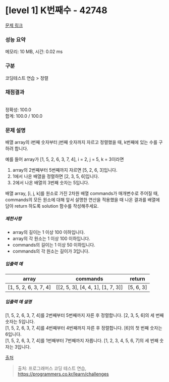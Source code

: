 # [level 1] K번째수 - 42748 

[문제 링크](https://school.programmers.co.kr/learn/courses/30/lessons/42748) 

### 성능 요약

메모리: 10 MB, 시간: 0.02 ms

### 구분

코딩테스트 연습 > 정렬

### 채점결과

<br/>정확성: 100.0<br/>합계: 100.0 / 100.0

### 문제 설명

<p style="user-select: auto;">배열 array의 i번째 숫자부터 j번째 숫자까지 자르고 정렬했을 때, k번째에 있는 수를 구하려 합니다.</p>

<p style="user-select: auto;">예를 들어 array가 [1, 5, 2, 6, 3, 7, 4], i = 2, j = 5, k = 3이라면</p>

<ol style="user-select: auto;">
<li style="user-select: auto;">array의 2번째부터 5번째까지 자르면 [5, 2, 6, 3]입니다.</li>
<li style="user-select: auto;">1에서 나온 배열을 정렬하면 [2, 3, 5, 6]입니다.</li>
<li style="user-select: auto;">2에서 나온 배열의 3번째 숫자는 5입니다.</li>
</ol>

<p style="user-select: auto;">배열 array, [i, j, k]를 원소로 가진 2차원 배열 commands가 매개변수로 주어질 때, commands의 모든 원소에 대해 앞서 설명한 연산을 적용했을 때 나온 결과를 배열에 담아 return 하도록 solution 함수를 작성해주세요.</p>

<h5 style="user-select: auto;">제한사항</h5>

<ul style="user-select: auto;">
<li style="user-select: auto;">array의 길이는 1 이상 100 이하입니다.</li>
<li style="user-select: auto;">array의 각 원소는 1 이상 100 이하입니다.</li>
<li style="user-select: auto;">commands의 길이는 1 이상 50 이하입니다.</li>
<li style="user-select: auto;">commands의 각 원소는 길이가 3입니다.</li>
</ul>

<h5 style="user-select: auto;">입출력 예</h5>
<table class="table" style="user-select: auto;">
        <thead style="user-select: auto;"><tr style="user-select: auto;">
<th style="user-select: auto;">array</th>
<th style="user-select: auto;">commands</th>
<th style="user-select: auto;">return</th>
</tr>
</thead>
        <tbody style="user-select: auto;"><tr style="user-select: auto;">
<td style="user-select: auto;">[1, 5, 2, 6, 3, 7, 4]</td>
<td style="user-select: auto;">[[2, 5, 3], [4, 4, 1], [1, 7, 3]]</td>
<td style="user-select: auto;">[5, 6, 3]</td>
</tr>
</tbody>
      </table>
<h5 style="user-select: auto;">입출력 예 설명</h5>

<p style="user-select: auto;">[1, 5, 2, 6, 3, 7, 4]를 2번째부터 5번째까지 자른 후 정렬합니다. [2, 3, 5, 6]의 세 번째 숫자는 5입니다.<br style="user-select: auto;">
[1, 5, 2, 6, 3, 7, 4]를 4번째부터 4번째까지 자른 후 정렬합니다. [6]의 첫 번째 숫자는 6입니다.<br style="user-select: auto;">
[1, 5, 2, 6, 3, 7, 4]를 1번째부터 7번째까지 자릅니다. [1, 2, 3, 4, 5, 6, 7]의 세 번째 숫자는 3입니다.</p>

<p style="user-select: auto;"><a href="https://neerc.ifmo.ru/subregions/northern.html" target="_blank" rel="noopener" style="user-select: auto;">출처</a></p>


> 출처: 프로그래머스 코딩 테스트 연습, https://programmers.co.kr/learn/challenges